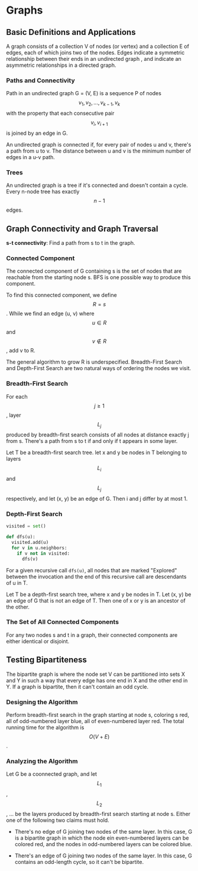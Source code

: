 # Graphs

## Basic Definitions and Applications

A graph consists of a collection V of nodes (or vertex) and a collection E of edges, each of which joins two of the nodes. Edges indicate a symmetric relationship between their ends in an undirected graph , and indicate an asymmetric relationships in a directed graph.

### Paths and Connectivity

Path in an undirected graph G = (V, E) is a sequence P of nodes $$ v_{1}, v_{2}, ..., v_{k - 1}, v_{k} $$ with the property that each consecutive pair $$ v_{i}, v_{i + 1} $$ is joined by an edge in G.

An undirected graph is connected if, for every pair of nodes u and v, there's a path from u to v. The distance between u and v is the minimum number of edges in a u-v path.

### Trees

An undirected graph is a tree if it's connected and doesn't contain a cycle. Every n-node tree has exactly $$ n - 1 $$ edges.

## Graph Connectivity and Graph Traversal

**s-t connectivity**: Find a path from s to t in the graph.

### Connected Component

The connected component of G containing s is the set of nodes that are reachable from the starting node s. BFS is one possible way to produce this component.

To find this connected component, we define $$ R = {s} $$. While we find an edge (u, v) where $$ u \in R $$ and $$ v \notin R $$, add v to R.

The general algorithm to grow R is underspecified. Breadth-First Search and Depth-First Search are two natural ways of ordering the nodes we visit.

### Breadth-First Search

For each $$ j \geq 1 $$, layer $$ L_{j} $$ produced by breadth-first search consists of all nodes at distance exactly j from s. There's a path from s to t if and only if t appears in some layer.

Let T be a breadth-first search tree. let x and y be nodes in T belonging to layers $$ L_{i} $$ and $$ L_{j} $$ respectively, and let (x, y) be an edge of G. Then i and j differ by at most 1.

### Depth-First Search

```py
visited = set()

def dfs(u):
  visited.add(u)
  for v in u.neighbors:
    if v not in visited:
      dfs(v)
```

For a given recursive call `dfs(u)`, all nodes that are marked "Explored" between the invocation and the end of this recursive call are descendants of u in T.

Let T be a depth-first search tree, where x and y be nodes in T. Let (x, y) be an edge of G that is not an edge of T. Then one of x or y is an ancestor of the other.

### The Set of All Connected Components

For any two nodes s and t in a graph, their connected components are either identical or disjoint.

## Testing Bipartiteness

The bipartite graph is where the node set V can be partitioned into sets X and Y in such a way that every edge has one end in X and the other end in Y. If a graph is bipartite, then it can't contain an odd cycle.

### Designing the Algorithm

Perform breadth-first search in the graph starting at node s, coloring s red, all of odd-numbered layer blue, all of even-numbered layer red. The total running time for the algorithm is $$ O(V + E) $$.

### Analyzing the Algorithm

Let G be a coonnected graph, and let $$ L_{1} $$, $$ L_{2} $$, ... be the layers produced by breadth-first search starting at node s. Either one of the following two claims must hold.

- There's no edge of G joining two nodes of the same layer. In this case, G is a bipartite graph in which the node ein even-numbered layers can be colored red, and the nodes in odd-numbered layers can be colored blue.

- There's an edge of G joining two nodes of the same layer. In this case, G contains an odd-length cycle, so it can't be bipartite.
